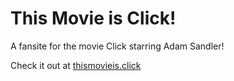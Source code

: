 # This Movie is Click!

A fansite for the movie Click starring Adam Sandler!

Check it out at [thismovieis.click](http://thismovieis.click/)
